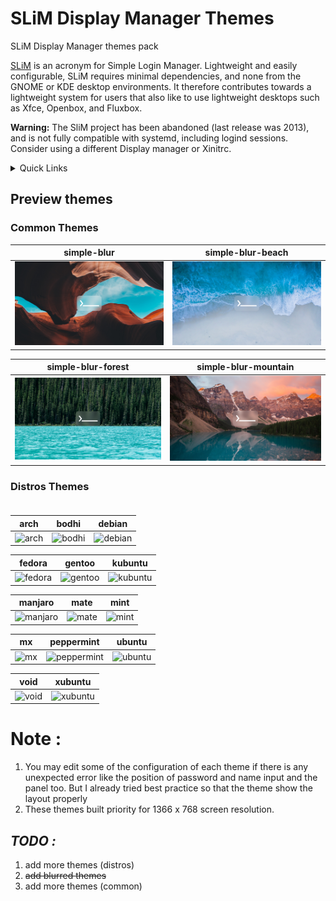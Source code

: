 # SLiM Display Manager Themes
SLiM Display Manager themes pack

[SLiM](https://sourceforge.net/projects/slim.berlios/) is an acronym for Simple Login Manager. Lightweight and easily configurable, SLiM requires minimal dependencies, and none from the GNOME or KDE desktop environments. It therefore contributes towards a lightweight system for users that also like to use lightweight desktops such as Xfce, Openbox, and Fluxbox. 

**Warning:** The SliM project has been abandoned (last release was 2013), and is not fully compatible with systemd, including logind sessions. Consider using a different Display manager or Xinitrc.

<details>
    <summary>Quick Links</summary>
*     <a href="https://github.com/aufarijaal/slim-display-manager-themes#-common-themes-">Common Themes</a> <br>
*     <a href="https://github.com/aufarijaal/slim-display-manager-themes#-distros-themes---">Distros Themes</a>
</details>

## Preview themes

### <a name="common-themes"> Common Themes </a>

**simple-blur** | simple-blur-beach |
---------|----------|
 ![simple-blur](https://github.com/aufarijaal/slim-display-manager-themes/blob/master/previews/simple-blur.png) | ![simple-blur-beach](https://github.com/aufarijaal/slim-display-manager-themes/blob/master/previews/simple-blur-beach.png) |

simple-blur-forest | simple-blur-mountain |
---------|----------|
 ![simple-blur-forest](https://github.com/aufarijaal/slim-display-manager-themes/blob/master/previews/simple-blur-forest.png) | ![simple-blur-mountain](https://github.com/aufarijaal/slim-display-manager-themes/blob/master/previews/simple-blur-mountain.png) |

### **<a name="distro-themes"> Distros Themes </a>** <br> <br>


arch | bodhi | debian
---------|----------|---------
 ![arch](https://github.com/aufarijaal/slim-themes/blob/master/previews/arch.png)  | ![bodhi](https://github.com/aufarijaal/slim-themes/blob/master/previews/bodhi.png)  | ![debian](https://github.com/aufarijaal/slim-themes/blob/master/previews/debian.png)

fedora | gentoo | kubuntu
---------|----------|---------
 ![fedora](https://github.com/aufarijaal/slim-themes/blob/master/previews/fedora.png) | ![gentoo](https://github.com/aufarijaal/slim-themes/blob/master/previews/gentoo.png) | ![kubuntu](https://github.com/aufarijaal/slim-themes/blob/master/previews/kubuntu.png)

manjaro | mate | mint
---------|----------|---------
 ![manjaro](https://github.com/aufarijaal/slim-themes/blob/master/previews/manjaro.png) | ![mate](https://github.com/aufarijaal/slim-themes/blob/master/previews/mate.png) | ![mint](https://github.com/aufarijaal/slim-themes/blob/master/previews/mint.png)

mx | peppermint | ubuntu
---------|----------|---------
 ![mx](https://github.com/aufarijaal/slim-themes/blob/master/previews/mx.png) | ![peppermint](https://github.com/aufarijaal/slim-themes/blob/master/previews/peppermint.png) | ![ubuntu](https://github.com/aufarijaal/slim-themes/blob/master/previews/ubuntu.png)

void | xubuntu |
---------|----------|
 ![void](https://github.com/aufarijaal/slim-themes/blob/master/previews/void.png) | ![xubuntu](https://github.com/aufarijaal/slim-themes/blob/master/previews/xubuntu.png) |

# **Note :**
1. You may edit some of the configuration of each theme if there is any unexpected error like the position of password and name input and the panel too. But I already tried best practice so that the theme show the layout properly
2. These themes built priority for 1366 x 768 screen resolution.


## **_TODO :_**
1. add more themes (distros)
2. ~~add blurred themes~~
3. add more themes (common)